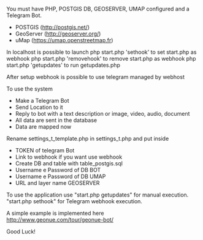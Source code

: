 You must have PHP, POSTGIS DB, GEOSERVER, UMAP configured and a Telegram Bot.

- POSTGIS (http://postgis.net/)
- GeoServer (http://geoserver.org/)
- uMap (https://umap.openstreetmap.fr)

In localhost is possible to launch
php start.php 'sethook' to set start.php as webhook
php start.php 'removehook' to remove start.php as webhook
php start.php 'getupdates' to run getupdates.php

After setup webhook is possible to use telegram managed by webhost

To use the system
- Make a Telegram Bot
- Send Location to it
- Reply to bot with a text description or image, video, audio, document
- All data are sent in the database 
- Data are mapped now

Rename settings_t_template.php in settings_t.php and put inside

- TOKEN of telegram Bot
- Link to webhook if you want use webhook
- Create DB and table with table_postgis.sql
- Username e Password of DB BOT
- Username e Password of DB UMAP
- URL and layer name GEOSERVER


To use the application use "start.php getupdates" for manual execution. "start.php sethook" for Telegram webhook execution.

A simple example is implemented here http://www.geonue.com/tour/geonue-bot/

Good Luck!
